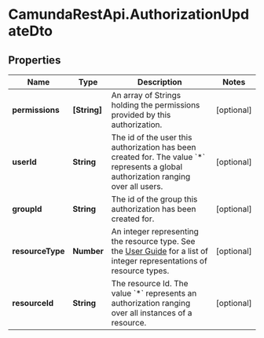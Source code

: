 # CamundaRestApi.AuthorizationUpdateDto

## Properties
Name | Type | Description | Notes
------------ | ------------- | ------------- | -------------
**permissions** | **[String]** | An array of Strings holding the permissions provided by this authorization. | [optional] 
**userId** | **String** | The id of the user this authorization has been created for. The value &#x60;*&#x60; represents a global authorization ranging over all users. | [optional] 
**groupId** | **String** | The id of the group this authorization has been created for. | [optional] 
**resourceType** | **Number** | An integer representing the resource type. See the [User Guide](https://docs.camunda.org/manual/develop/user-guide/process-engine/authorization-service/#resources) for a list of integer representations of resource types. | [optional] 
**resourceId** | **String** | The resource Id. The value &#x60;*&#x60; represents an authorization ranging over all instances of a resource. | [optional] 
